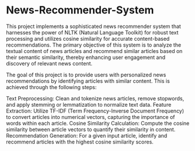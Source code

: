 # News-Recommender-System

This project implements a sophisticated news recommender system that harnesses the power of NLTK (Natural Language Toolkit) for robust text processing and utilizes cosine similarity for accurate content-based recommendations. The primary objective of this system is to analyze the textual content of news articles and recommend similar articles based on their semantic similarity, thereby enhancing user engagement and discovery of relevant news content.

The goal of this project is to provide users with personalized news recommendations by identifying articles with similar content. This is achieved through the following steps:

Text Preprocessing: Clean and tokenize news articles, remove stopwords, and apply stemming or lemmatization to normalize text data.
Feature Extraction: Utilize TF-IDF (Term Frequency-Inverse Document Frequency) to convert articles into numerical vectors, capturing the importance of words within each article.
Cosine Similarity Calculation: Compute the cosine similarity between article vectors to quantify their similarity in content.
Recommendation Generation: For a given input article, identify and recommend articles with the highest cosine similarity scores.
